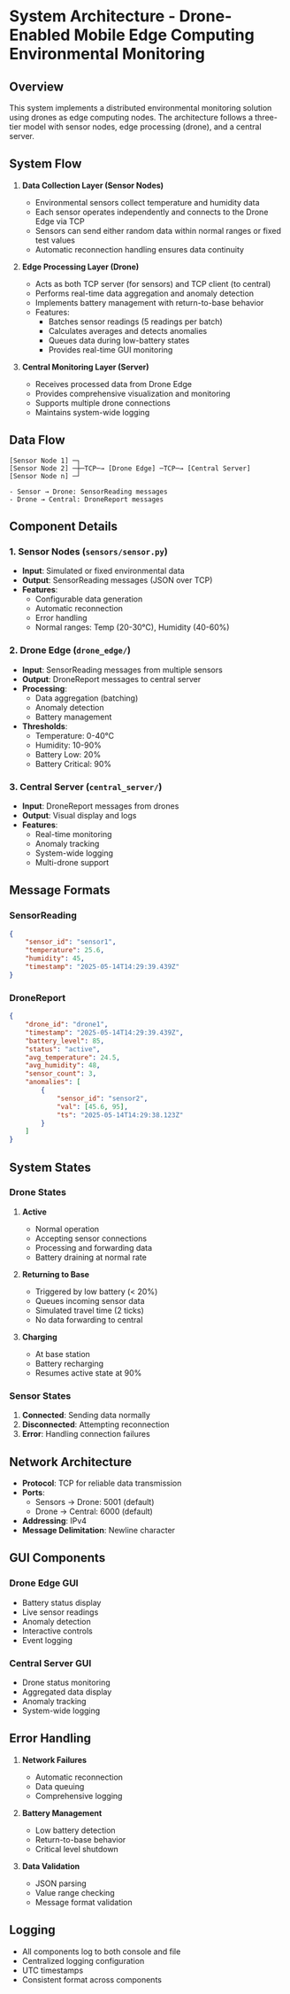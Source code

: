 # System Architecture - Drone-Enabled Mobile Edge Computing Environmental Monitoring

## Overview

This system implements a distributed environmental monitoring solution using drones as edge computing nodes. The architecture follows a three-tier model with sensor nodes, edge processing (drone), and a central server.

## System Flow

1. **Data Collection Layer (Sensor Nodes)**
   - Environmental sensors collect temperature and humidity data
   - Each sensor operates independently and connects to the Drone Edge via TCP
   - Sensors can send either random data within normal ranges or fixed test values
   - Automatic reconnection handling ensures data continuity

2. **Edge Processing Layer (Drone)**
   - Acts as both TCP server (for sensors) and TCP client (to central)
   - Performs real-time data aggregation and anomaly detection
   - Implements battery management with return-to-base behavior
   - Features:
     - Batches sensor readings (5 readings per batch)
     - Calculates averages and detects anomalies
     - Queues data during low-battery states
     - Provides real-time GUI monitoring

3. **Central Monitoring Layer (Server)**
   - Receives processed data from Drone Edge
   - Provides comprehensive visualization and monitoring
   - Supports multiple drone connections
   - Maintains system-wide logging

## Data Flow

```
[Sensor Node 1] ─┐
[Sensor Node 2] ─┼─TCP─→ [Drone Edge] ─TCP─→ [Central Server]
[Sensor Node n] ─┘

- Sensor → Drone: SensorReading messages
- Drone → Central: DroneReport messages
```

## Component Details

### 1. Sensor Nodes (`sensors/sensor.py`)
- **Input**: Simulated or fixed environmental data
- **Output**: SensorReading messages (JSON over TCP)
- **Features**:
  - Configurable data generation
  - Automatic reconnection
  - Error handling
  - Normal ranges: Temp (20-30°C), Humidity (40-60%)

### 2. Drone Edge (`drone_edge/`)
- **Input**: SensorReading messages from multiple sensors
- **Output**: DroneReport messages to central server
- **Processing**:
  - Data aggregation (batching)
  - Anomaly detection
  - Battery management
- **Thresholds**:
  - Temperature: 0-40°C
  - Humidity: 10-90%
  - Battery Low: 20%
  - Battery Critical: 90%

### 3. Central Server (`central_server/`)
- **Input**: DroneReport messages from drones
- **Output**: Visual display and logs
- **Features**:
  - Real-time monitoring
  - Anomaly tracking
  - System-wide logging
  - Multi-drone support

## Message Formats

### SensorReading
```json
{
    "sensor_id": "sensor1",
    "temperature": 25.6,
    "humidity": 45,
    "timestamp": "2025-05-14T14:29:39.439Z"
}
```

### DroneReport
```json
{
    "drone_id": "drone1",
    "timestamp": "2025-05-14T14:29:39.439Z",
    "battery_level": 85,
    "status": "active",
    "avg_temperature": 24.5,
    "avg_humidity": 48,
    "sensor_count": 3,
    "anomalies": [
        {
            "sensor_id": "sensor2",
            "val": [45.6, 95],
            "ts": "2025-05-14T14:29:38.123Z"
        }
    ]
}
```

## System States

### Drone States
1. **Active**
   - Normal operation
   - Accepting sensor connections
   - Processing and forwarding data
   - Battery draining at normal rate

2. **Returning to Base**
   - Triggered by low battery (< 20%)
   - Queues incoming sensor data
   - Simulated travel time (2 ticks)
   - No data forwarding to central

3. **Charging**
   - At base station
   - Battery recharging
   - Resumes active state at 90%

### Sensor States
1. **Connected**: Sending data normally
2. **Disconnected**: Attempting reconnection
3. **Error**: Handling connection failures

## Network Architecture

- **Protocol**: TCP for reliable data transmission
- **Ports**:
  - Sensors → Drone: 5001 (default)
  - Drone → Central: 6000 (default)
- **Addressing**: IPv4
- **Message Delimitation**: Newline character

## GUI Components

### Drone Edge GUI
- Battery status display
- Live sensor readings
- Anomaly detection
- Interactive controls
- Event logging

### Central Server GUI
- Drone status monitoring
- Aggregated data display
- Anomaly tracking
- System-wide logging

## Error Handling

1. **Network Failures**
   - Automatic reconnection
   - Data queuing
   - Comprehensive logging

2. **Battery Management**
   - Low battery detection
   - Return-to-base behavior
   - Critical level shutdown

3. **Data Validation**
   - JSON parsing
   - Value range checking
   - Message format validation

## Logging

- All components log to both console and file
- Centralized logging configuration
- UTC timestamps
- Consistent format across components 